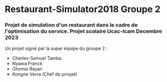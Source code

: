 # Restaurant-Simulator2018 Groupe 2

### Projet de simulation d'un restaurant dans le cadre de l'optimisation du service. Projet scolaire Ucac-Icam Decembre 2023

Un projet signé par la super équipe du groupe 2 :

- Charles-Samuel Tamba
- Nyawa Franck
- Ghomsi Rayan
- Kongne Verra (Chef de prrojet)
